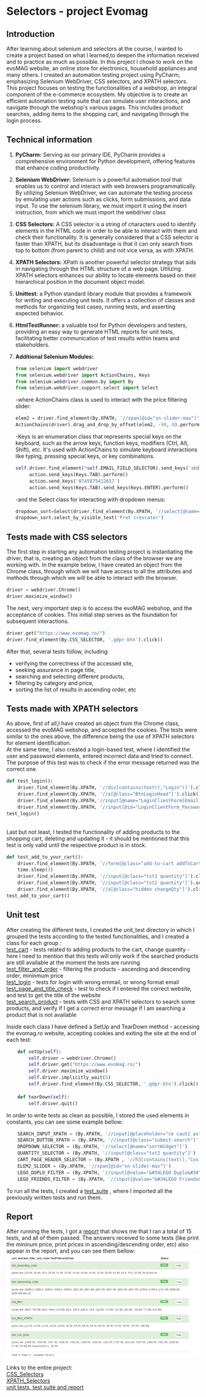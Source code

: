 # Selectors - project Evomag 

## Introduction

After learning about selenium and selectors at the course, I wanted to create a project based on what I learned,to deepen the information received and to practice as much as possible.
In this project I chose to work on the evoMAG website, an online store for electronics, household appliances and many others.
I created an automation testing project using PyCharm, emphasizing Selenium WebDriver, CSS selectors, and XPATH selectors. This project focuses on testing the functionalities of a webshop, 
an integral component of the e-commerce ecosystem. My objective is to create an efficient automation testing suite that can simulate user interactions, and navigate through the webshop's 
various pages. This includes product searches, adding items to the shopping cart, and navigating through the login process.

## Technical information

1. **PyCharm:** Serving as our primary IDE, PyCharm provides a comprehensive environment for Python development, offering features that enhance coding productivity.

2. **Selenium WebDriver:** Selenium is a powerful automation tool that enables us to control and interact with web browsers programmatically. By utilizing Selenium WebDriver, we can automate
   the testing process by emulating user actions such as clicks, form submissions, and data input. To use the selenium library, we must import it using the insert instruction, from which we must
   import the webdriver class

3. **CSS Selectors:** A CSS selector is a string of characters used to identify elements in the HTML code in order to be able to interact with them and check their functionality.
   It is generally considered that a CSS selector is faster than XPATH, but its disadvantage is that it can only search from top to bottom (from parent to child) and not vice versa, as with XPATH.

4. **XPATH Selectors:** XPath is another powerful selector strategy that aids in navigating through the HTML structure of a web page. Utilizing XPATH selectors enhances our ability to locate elements
   based on their hierarchical position in the document object model.

5. **Unittest:** a Python standard library module that provides a framework for writing and executing unit tests. It offers a collection of classes and methods for organizing test cases, running tests,
    and asserting expected behavior.

6. **HtmlTestRunner:** a valuable tool for Python developers and testers, providing an easy way to generate HTML reports for unit tests, facilitating better communication of test results within teams
   and stakeholders.

7. **Additional Selenium Modules:**
   ```python
   from selenium import webdriver
   from selenium.webdriver import ActionChains, Keys
   from selenium.webdriver.common.by import By
   from selenium.webdriver.support.select import Select
   ```
   -where ActionChains class is used to interact with the price filtering slider:
   ```python
   elem2 = driver.find_element(By.XPATH, '//span[@id="sn-slider-max"]') #the right hand slider
   ActionChains(driver).drag_and_drop_by_offset(elem2, -90, 0).perform()
   ```
   
   -Keys is an enumeration class that represents special keys on the keyboard, such as the arrow keys, function keys, modifiers (Ctrl, Alt, Shift), etc.
   It's used with ActionChains to simulate keyboard interactions like typing, pressing special keys, or key combinations.
   ```python
   self.driver.find_element(*self.EMAIL_FIELD_SELECTOR).send_keys('abds@gmail.com')
        action.send_keys(Keys.TAB).perform()
        action.send_keys('0745875412657')
        action.send_keys(Keys.TAB).send_keys(Keys.ENTER).perform()
   ```
   
   -and the Select class for interacting with dropdown menus:
   ```python
   dropdown_sort=Select(driver.find_element(By.XPATH, '//select[@name="sortWidget"]'))
   dropdown_sort.select_by_visible_text('Pret crescator')
   ```

## Tests made with CSS selectors

The first step in starting any automation testing project is instantiating the driver, that is, creating an object from the class of the browser we are working with. In the example below, I have created 
an object from the Chrome class, through which we will have access to all the attributes and methods through which we will be able to interact with the browser.
```python
driver = webdriver.Chrome()
driver.maximize_window()
```

The next, very important step is to access the evoMAG webshop, and the acceptance of cookies. This initial step serves as the foundation for subsequent interactions.
```python
driver.get("https://www.evomag.ro/")
driver.find_element(By.CSS_SELECTOR, '.gdpr-btn').click()
```

After that, several tests follow, including:
  - verifying the correctness of the accessed site,
  - seeking assurance in page title,
  - searching and selecting different products,
  - filtering by category and price,
  - sorting the list of results in ascending order, etc
  
## Tests made with XPATH selectors

As above, first of all,I have created an object from the Chrome class, accessed the evoMAG webshop, and accepted the cookies.
The tests were similar to the ones above, the difference being the use of XPATH selectors for element identification.
\
At the same time, I also created a login-based test, where I identified the user and password elements, entered incorrect data and tried to connect. 
The purpose of this test was to check if the error message returned was the correct one.
```python
def test_login():
    driver.find_element(By.XPATH, '//div[contains(text(),"Login")]').click()
    driver.find_element(By.XPATH, '//a[@class="BtnLoginHead"]').click()
    driver.find_element(By.XPATH,'//input[@name="LoginClientForm[Email]"]').send_keys('abds@gmail.com')
    driver.find_element(By.XPATH, '//input[@id="LoginClientForm_Password"]').send_keys('113456789')
test_login()
```
\
Last but not least, I tested the functionality of adding products to the shopping cart, deleting and updating it - it should be mentioned that this test 
is only valid until the respective product is in stock.
```python
def test_add_to_your_cart():
    driver.find_element(By.XPATH, '//form[@class="add-to-cart addToCart-3845114"]//input[@value="ADAUGA IN COS"]').click()
    time.sleep(3)
    driver.find_element(By.XPATH, '//input[@class="txt2 quantity"]').clear()
    driver.find_element(By.XPATH, '//input[@class="txt2 quantity"]').send_keys('2')
    driver.find_element(By.XPATH, '//a[@class="hidden changeQty"]').click()
test_add_to_your_cart()
```

## Unit test

After creating the different tests, I created the unit_test directory in which I grouped the tests according to the tested functionalities, and I created a class for each group : \
   [test_cart](https://github.com/anettabako91/UnitTest_evoMAG/blob/main/unit_test/test_cart.py) - tests related to adding products to the cart, change quantity - here I need to mention that this tests will only
   work if the searched products are still available at the moment the tests are running \
   [test_filter_and_order](https://github.com/anettabako91/UnitTest_evoMAG/blob/main/unit_test/test_filter_and_order.py) - filtering the products - ascending and descending order, mininmum price \
   [test_login](https://github.com/anettabako91/UnitTest_evoMAG/blob/main/unit_test/test_login.py) - tests for login with wrong emmail, or wrong format email \
   [test_page_and_title_check](https://github.com/anettabako91/UnitTest_evoMAG/blob/main/unit_test/test_page_and_title_check.py) - test to check if I entered the correct website, and test to get the title of 
   the website \
   [test_search_product](https://github.com/anettabako91/UnitTest_evoMAG/blob/main/unit_test/test_search_product.py) - tests with CSS and XPATH selectors to search some products, and verify if I get a correct
   error message if I am searching a product that is not available 

Inside each class I have defined a SetUp and TearDown method - accessing the evomag.ro website, accepting cookies and exiting the site at the end of each test:
``` python
    def setUp(self):
        self.driver = webdriver.Chrome()
        self.driver.get("https://www.evomag.ro/")
        self.driver.maximize_window()
        self.driver.implicitly_wait(5)
        self.driver.find_element(By.CSS_SELECTOR, '.gdpr-btn').click()

    def tearDown(self):
        self.driver.quit()
```
In order to write tests as clean as possible, I stored the used elements in constants, you can see some example bellow:
``` python
    SEARCH_INPUT_XPATH = (By.XPATH, '//input[@placeholder="ce cauti astazi?"]')
    SEARCH_BUTTON_XPATH = (By.XPATH, '//input[@class="submit-search"]')
    DROPDOWN_SELECTOR = (By.XPATH, '//select[@name="sortWidget"]')
    QUANTITY_SELECTOR = (By.XPATH, '//input[@class="txt2 quantity"]')
    CART_PAGE_HEADER_SELECTOR = (By.XPATH , '//h3[contains(text(),"Cos cumparaturi")]' )
    ELEM2_SLIDER = (By.XPATH, '//span[@id="sn-slider-max"]')
    LEGO_DUPLO_FILTER = (By.XPATH, '//input[@value="&#34LEGO Duplo&#34"]')
    LEGO_FRIENDS_FILTER = (By.XPATH, '//input[@value="&#34LEGO Friends&#34"]')
```

To run all the tests, I created a [test_suite](https://github.com/anettabako91/UnitTest_evoMAG/blob/main/unit_test/test_suite.py) , where I imported all the previously written tests and run them.

## Report

After running the tests, I got a [report](https://github.com/anettabako91/UnitTest_evoMAG/blob/main/unit_test/reports/Smoke%20Test%20Result_2024-02-07_11-11-35.html) that shows me that I ran a total of 15 tests,
and all of them passed. The answers received to some tests (like print the mininum price, print prices in ascending/descending order, etc) also appear in the report, and you can see them bellow:
![responses for some tests](https://github.com/anettabako91/UnitTest_evoMAG/blob/main/unit_test/Screenshot%202024-02-07%20120302.png)

Links to the entire project: \
[CSS_Selectors](https://github.com/anettabako91/Selectors_Test-Evomag/blob/main/tests/tests_with_CSS_selectors.py) \
[XPATH_Selectors](https://github.com/anettabako91/Selectors_Test-Evomag/blob/main/tests/tests_with_XPATH_selectors.py) \
[unit tests, test suite and report](https://github.com/anettabako91/UnitTest_evoMAG/tree/main/unit_test)


